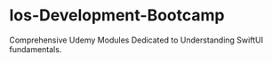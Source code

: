 # Ios-Development-Bootcamp
Comprehensive Udemy Modules Dedicated to Understanding SwiftUI fundamentals. 
